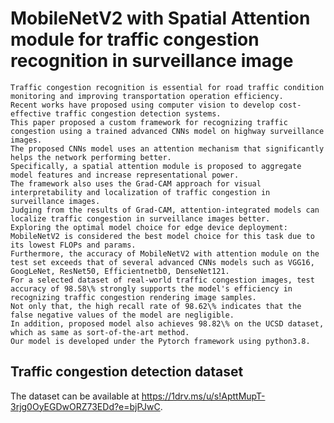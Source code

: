 # MobileNetV2 with Spatial Attention module for traffic congestion recognition in surveillance image
    Traffic congestion recognition is essential for road traffic condition monitoring and improving transportation operation efficiency. 
    Recent works have proposed using computer vision to develop cost-effective traffic congestion detection systems. 
    This paper proposed a custom framework for recognizing traffic congestion using a trained advanced CNNs model on highway surveillance images. 
    The proposed CNNs model uses an attention mechanism that significantly helps the network performing better. 
    Specifically, a spatial attention module is proposed to aggregate model features and increase representational power.
    The framework also uses the Grad-CAM approach for visual interpretability and localization of traffic congestion in surveillance images. 
    Judging from the results of Grad-CAM, attention-integrated models can localize traffic congestion in surveillance images better. 
    Exploring the optimal model choice for edge device deployment: MobileNetV2 is considered the best model choice for this task due to its lowest FLOPs and params. 
    Furthermore, the accuracy of MobileNetV2 with attention module on the test set exceeds that of several advanced CNNs models such as VGG16, GoogLeNet, ResNet50, Efficientnetb0, DenseNet121.
    For a selected dataset of real-world traffic congestion images, test accuracy of 98.58\% strongly supports the model's efficiency in recognizing traffic congestion rendering image samples. 
    Not only that, the high recall rate of 98.62\% indicates that the false negative values of the model are negligible.
    In addition, proposed model also achieves 98.82\% on the UCSD dataset, which as same as sort-of-the-art method.
    Our model is developed under the Pytorch framework using python3.8.

## Traffic congestion detection dataset

The dataset can be available at https://1drv.ms/u/s!ApttMupT-3rjg0OyEGDwORZ73EDd?e=bjPJwC.



